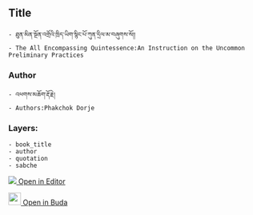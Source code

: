 ## Title
	- ཐུན་མིན་སྔོན་འགྲོའི་ཁྲིད་ཡིག་སྙིང་པོ་ཀུན་དྲིལ་མ་བཞུགས་སོ།།
	- The All Encompassing Quintessence:An Instruction on the Uncommon Preliminary Practices

### Author
	- འཕགས་མཆོག་རྡོ་རྗེ།
	- Authors:Phakchok Dorje

### Layers:
	- book_title
	- author
	- quotation
	- sabche


[<img src="https://img.icons8.com/color/25/000000/edit-property.png"> Open in Editor](http://editor.openpecha.org/P000103)

[<img width="25" src="https://library.bdrc.io/icons/BUDA-small.svg"> Open in Buda](https://library.bdrc.io/show/bdr:IE0OPP000103)
